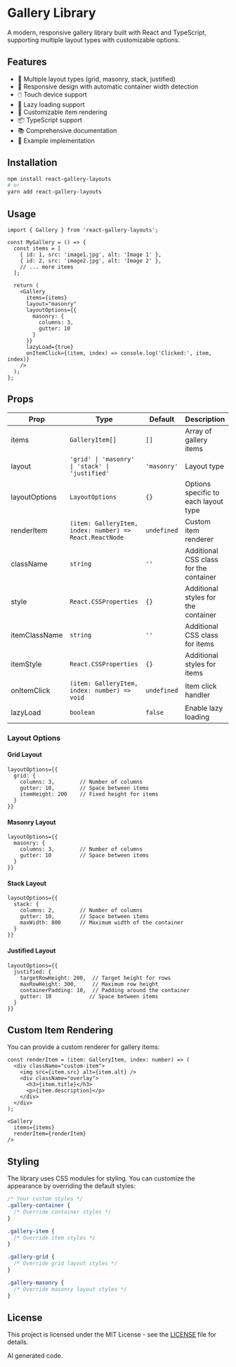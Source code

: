 # Gallery Library

A modern, responsive gallery library built with React and TypeScript, supporting multiple layout types with customizable options.

## Features

- 🎨 Multiple layout types (grid, masonry, stack, justified)
- 📱 Responsive design with automatic container width detection
- 🖱️ Touch device support
- 🚀 Lazy loading support
- 🎯 Customizable item rendering
- 📦 TypeScript support
- 📚 Comprehensive documentation
- 🧪 Example implementation

## Installation

```bash
npm install react-gallery-layouts
# or
yarn add react-gallery-layouts
```

## Usage

```tsx
import { Gallery } from 'react-gallery-layouts';

const MyGallery = () => {
  const items = [
    { id: 1, src: 'image1.jpg', alt: 'Image 1' },
    { id: 2, src: 'image2.jpg', alt: 'Image 2' },
    // ... more items
  ];

  return (
    <Gallery
      items={items}
      layout="masonry"
      layoutOptions={{
        masonry: {
          columns: 3,
          gutter: 10
        }
      }}
      lazyLoad={true}
      onItemClick={(item, index) => console.log('Clicked:', item, index)}
    />
  );
};
```

## Props

| Prop | Type | Default | Description |
|------|------|---------|-------------|
| items | `GalleryItem[]` | `[]` | Array of gallery items |
| layout | `'grid' \| 'masonry' \| 'stack' \| 'justified'` | `'masonry'` | Layout type |
| layoutOptions | `LayoutOptions` | `{}` | Options specific to each layout type |
| renderItem | `(item: GalleryItem, index: number) => React.ReactNode` | `undefined` | Custom item renderer |
| className | `string` | `''` | Additional CSS class for the container |
| style | `React.CSSProperties` | `{}` | Additional styles for the container |
| itemClassName | `string` | `''` | Additional CSS class for items |
| itemStyle | `React.CSSProperties` | `{}` | Additional styles for items |
| onItemClick | `(item: GalleryItem, index: number) => void` | `undefined` | Item click handler |
| lazyLoad | `boolean` | `false` | Enable lazy loading |

### Layout Options

#### Grid Layout
```tsx
layoutOptions={{
  grid: {
    columns: 3,        // Number of columns
    gutter: 10,        // Space between items
    itemHeight: 200    // Fixed height for items
  }
}}
```

#### Masonry Layout
```tsx
layoutOptions={{
  masonry: {
    columns: 3,        // Number of columns
    gutter: 10         // Space between items
  }
}}
```

#### Stack Layout
```tsx
layoutOptions={{
  stack: {
    columns: 2,        // Number of columns
    gutter: 10,        // Space between items
    maxWidth: 800      // Maximum width of the container
  }
}}
```

#### Justified Layout
```tsx
layoutOptions={{
  justified: {
    targetRowHeight: 200,  // Target height for rows
    maxRowHeight: 300,     // Maximum row height
    containerPadding: 10,  // Padding around the container
    gutter: 10            // Space between items
  }
}}
```

## Custom Item Rendering

You can provide a custom renderer for gallery items:

```tsx
const renderItem = (item: GalleryItem, index: number) => (
  <div className="custom-item">
    <img src={item.src} alt={item.alt} />
    <div className="overlay">
      <h3>{item.title}</h3>
      <p>{item.description}</p>
    </div>
  </div>
);

<Gallery
  items={items}
  renderItem={renderItem}
/>
```

## Styling

The library uses CSS modules for styling. You can customize the appearance by overriding the default styles:

```css
/* Your custom styles */
.gallery-container {
  /* Override container styles */
}

.gallery-item {
  /* Override item styles */
}

.gallery-grid {
  /* Override grid layout styles */
}

.gallery-masonry {
  /* Override masonry layout styles */
}
```

## License

This project is licensed under the MIT License - see the [LICENSE](LICENSE) file for details.

AI generated code.